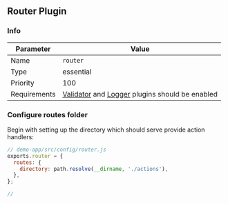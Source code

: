 ## Router Plugin

### Info
| Parameter     | Value       |
|---------------|-------------|
| Name          | `router`    |
| Type          | essential   |
| Priority      | 100         |
| Requirements  | [Validator](./validator.md) and [Logger](./logger.md) plugins should be enabled |

### Configure routes folder
Begin with setting up the directory which should serve provide action handlers:
```js
// demo-app/src/config/router.js
exports.router = {
  routes: {
    directory: path.resolve(__dirname, './actions'),
  },  
};
```

```js
//
```
